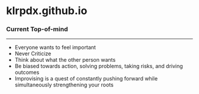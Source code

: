 # klrpdx.github.io
### Current Top-of-mind
---
+ Everyone wants to feel important
+ Never Criticize
+ Think about what the other person wants
+ Be biased towards action, solving problems, taking risks, and driving outcomes
+ Improvising is a quest of constantly pushing forward while simultaneously strengthening your roots
